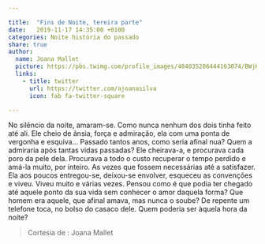 ```yaml
---

title:  "Fins de Noite, tereira parte"
date:   2019-11-17 14:35:00 +0100
categories: Noite história do passado
share: true
author:
  name: Joana Mallet  
  picture: https://pbs.twimg.com/profile_images/484035286444163074/BWjKd1le_400x400.jpeg
  links:
    - title: twitter
      url: https://twitter.com/ajoanasilva
      icon: fab fa-twitter-square

---
```

No silêncio da noite, amaram-se. Como nunca nenhum dos dois tinha feito até ali. Ele cheio de ânsia, força e admiração, ela com uma ponta de vergonha e esquiva... Passado tantos anos, como seria afinal nua? Quem a admiraria após tantas vidas passadas? Ele cheirava-a, e procurava cada poro da  pele dela. Procurava a todo o custo recuperar o tempo perdido e amá-la muito, por inteiro. As vezes que fossem necessárias até a satisfazer. Ela aos poucos entregou-se, deixou-se envolver, esqueceu as convenções e viveu.  Viveu muito e várias vezes. Pensou como é que podia ter chegado até aquele ponto da sua vida sem conhecer o amor daquela forma? Que homem era aquele, que afinal amava, mas nunca o soube? De repente um telefone toca, no bolso do casaco dele. Quem poderia ser àquela hora da noite?

>Cortesia de : Joana Mallet
